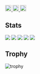 <p align="left">
  <a href="https://github.com/k4my-git">
    <img height="20" src="https://komarev.com/ghpvc/?username=k4my-git" />
  </a>
  <a href="https://github.com/k4my-git">
    <img height="20" src="https://img.shields.io/github/followers/k4my-git?label=follow&logo=github&style=flat" />
  </a>
  <a href="http://qiita.com/k4my-git">
    <img height="20" src="https://qiita-badge.apiapi.app/s/k4my-git/posts.svg" />
  </a>
</p>

## Stats
![](http://github-profile-summary-cards.vercel.app/api/cards/profile-details?username=k4my-git&theme=gruvbox)
![](http://github-profile-summary-cards.vercel.app/api/cards/repos-per-language?username=k4my-git&theme=gruvbox)
![](http://github-profile-summary-cards.vercel.app/api/cards/most-commit-language?username=k4my-git&theme=gruvbox)
![](http://github-profile-summary-cards.vercel.app/api/cards/stats?username=k4my-git&theme=gruvbox)
![](http://github-profile-summary-cards.vercel.app/api/cards/productive-time?username=k4my-git&theme=gruvbox&utcOffset=9)

## Trophy
![trophy](https://github-profile-trophy.vercel.app/?username=k4my-git&theme=gruvbox)
